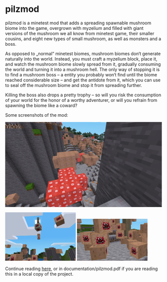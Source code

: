 # pilzmod

pilzmod is a minetest mod that adds a spreading spawnable mushroom biome into the game, overgrown with myzelium and filled with giant versions of the mushroom we all know from minetest game, their smaller cousins, and eight new types of small mushroom, as well as monsters and a boss.

As opposed to „normal“ minetest biomes, mushroom biomes don‘t generate naturally into the world. Instead, you must craft a myzelium block, place it, and watch the mushroom biome slowly spread from it, gradually consuming the world and turning it into a mushroom hell. The only way of stopping it is to find a mushroom boss – a entity you probably won‘t find until the biome reached considerable size – and get the antidote from it, which you can use to seal off the mushroom biome and stop it from spreading further.

Killing the boss also drops a pretty trophy – so will you risk the consumption of your world for the honor of a worthy adventurer, or will you refrain from spawning the biome like a coward?

Some screenshots of the mod:

![image of a minetest biome with myzelium as gress and giant red and brown mushrooms](documentation/readme_image_1.png)

<img src="documentation/readme_image_2.png" alt="image of a giant floating mushroom stem shooting projectilesat the onlooker, surrounded by jumping mushroom blocks with teeth" width="45%"> <img src="documentation/readme_image_3.png" alt="jumping mushroom blocks with teeth" width="45%">

Continue reading [here](https://github.com/phseiff/pilzmod/blob/main/documentation/pilzmod.pdf), or in documentation/pilzmod.pdf if you are reading this in a local copy of the project.
